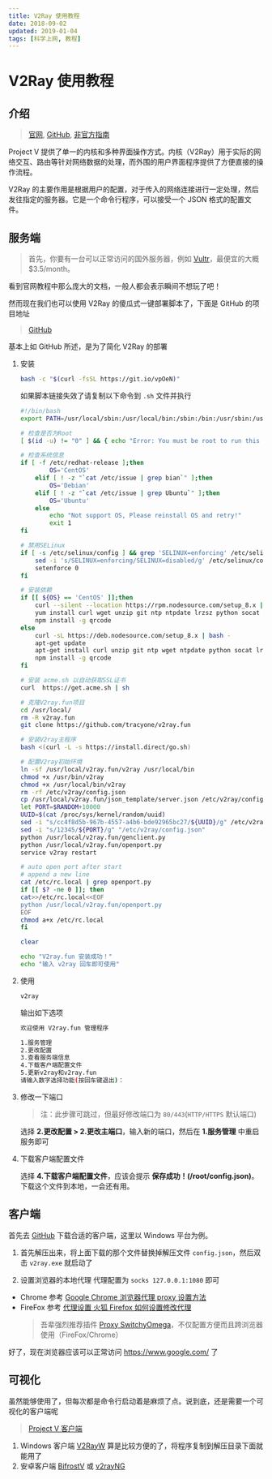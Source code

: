 ```yaml
---
title: V2Ray 使用教程
date: 2018-09-02
updated: 2019-01-04
tags: [科学上网, 教程]
---
```


# V2Ray 使用教程

## 介绍

> [官网](https://www.v2ray.com/), [GitHub](https://github.com/v2ray/v2ray-core), [非官方指南](https://toutyrater.github.io/)

Project V 提供了单一的内核和多种界面操作方式。内核（V2Ray）用于实际的网络交互、路由等针对网络数据的处理，而外围的用户界面程序提供了方便直接的操作流程。

V2Ray 的主要作用是根据用户的配置，对于传入的网络连接进行一定处理，然后发往指定的服务器。它是一个命令行程序，可以接受一个 JSON 格式的配置文件。

## 服务端

> 首先，你要有一台可以正常访问的国外服务器，例如 [Vultr](https://www.vultr.com/?ref=7239719)，最便宜的大概 \$3.5/month。

看到官网教程中那么庞大的文档，一般人都会表示瞬间不想玩了吧！

然而现在我们也可以使用 V2Ray 的傻瓜式一键部署脚本了，下面是 GitHub 的项目地址

> [GitHub](https://github.com/tracyone/v2ray.fun)

基本上如 GitHub 所述，是为了简化 V2Ray 的部署

1. 安装

   ```bash
   bash -c "$(curl -fsSL https://git.io/vpOeN)"
   ```

   如果脚本链接失效了请复制以下命令到 `.sh` 文件并执行

   ```sh
   #!/bin/bash
   export PATH=/usr/local/sbin:/usr/local/bin:/sbin:/bin:/usr/sbin:/usr/bin

   # 检查是否为Root
   [ $(id -u) != "0" ] && { echo "Error: You must be root to run this script"; exit 1; }

   # 检查系统信息
   if [ -f /etc/redhat-release ];then
           OS='CentOS'
       elif [ ! -z "`cat /etc/issue | grep bian`" ];then
           OS='Debian'
       elif [ ! -z "`cat /etc/issue | grep Ubuntu`" ];then
           OS='Ubuntu'
       else
           echo "Not support OS, Please reinstall OS and retry!"
           exit 1
   fi

   # 禁用SELinux
   if [ -s /etc/selinux/config ] && grep 'SELINUX=enforcing' /etc/selinux/config; then
       sed -i 's/SELINUX=enforcing/SELINUX=disabled/g' /etc/selinux/config
       setenforce 0
   fi

   # 安装依赖
   if [[ ${OS} == 'CentOS' ]];then
       curl --silent --location https://rpm.nodesource.com/setup_8.x | bash -
       yum install curl wget unzip git ntp ntpdate lrzsz python socat nodejs -y
       npm install -g qrcode
   else
       curl -sL https://deb.nodesource.com/setup_8.x | bash -
       apt-get update
       apt-get install curl unzip git ntp wget ntpdate python socat lrzsz nodejs -y
       npm install -g qrcode
   fi

   # 安装 acme.sh 以自动获取SSL证书
   curl  https://get.acme.sh | sh

   # 克隆V2ray.fun项目
   cd /usr/local/
   rm -R v2ray.fun
   git clone https://github.com/tracyone/v2ray.fun

   # 安装V2ray主程序
   bash <(curl -L -s https://install.direct/go.sh)

   # 配置V2ray初始环境
   ln -sf /usr/local/v2ray.fun/v2ray /usr/local/bin
   chmod +x /usr/bin/v2ray
   chmod +x /usr/local/bin/v2ray
   rm -rf /etc/v2ray/config.json
   cp /usr/local/v2ray.fun/json_template/server.json /etc/v2ray/config.json
   let PORT=$RANDOM+10000
   UUID=$(cat /proc/sys/kernel/random/uuid)
   sed -i "s/cc4f8d5b-967b-4557-a4b6-bde92965bc27/${UUID}/g" /etc/v2ray/config.json
   sed -i "s/12345/${PORT}/g" "/etc/v2ray/config.json"
   python /usr/local/v2ray.fun/genclient.py
   python /usr/local/v2ray.fun/openport.py
   service v2ray restart

   # auto open port after start
   # append a new line
   cat /etc/rc.local | grep openport.py
   if [[ $? -ne 0 ]]; then
   cat>>/etc/rc.local<<EOF
   python /usr/local/v2ray.fun/openport.py
   EOF
   chmod a+x /etc/rc.local
   fi

   clear

   echo "V2ray.fun 安装成功！"
   echo "输入 v2ray 回车即可使用"
   ```

2. 使用

   ```bash
   v2ray
   ```

   输出如下选项

   ```bash
   欢迎使用 V2ray.fun 管理程序

   1.服务管理
   2.更改配置
   3.查看服务端信息
   4.下载客户端配置文件
   5.更新v2ray和v2ray.fun
   请输入数字选择功能(按回车键退出)：
   ```

3. 修改一下端口

   > 注：此步骤可跳过，但最好修改端口为 `80/443`(`HTTP/HTTPS` 默认端口)

   选择 **2.更改配置 > 2.更改主端口**，输入新的端口，然后在 **1.服务管理** 中重启服务即可

4. 下载客户端配置文件

   选择 **4.下载客户端配置文件**，应该会提示 **保存成功！(/root/config.json)**。下载这个文件到本地，一会还有用。

## 客户端

首先去 [GitHub](https://github.com/v2ray/v2ray-core/releases) 下载合适的客户端，这里以 Windows 平台为例。

1. 首先解压出来，将上面下载的那个文件替换掉解压文件 `config.json`，然后双击 `v2ray.exe` 就启动了

2. 设置浏览器的本地代理
   代理配置为 `socks 127.0.0.1:1080` 即可

- Chrome 参考 [Google Chrome 浏览器代理 proxy 设置方法](https://jingyan.baidu.com/article/e52e3615a3ef8e40c60c510f.html)
- FireFox 参考 [代理设置 火狐 Firefox 如何设置修改代理](https://jingyan.baidu.com/article/375c8e199ca72525f2a229b8.html)
  > 吾辈强烈推荐插件 [Proxy SwitchyOmega](https://chrome.google.com/webstore/detail/proxy-switchyomega/padekgcemlokbadohgkifijomclgjgif)，不仅配置方便而且跨浏览器使用（FireFox/Chrome）

好了，现在浏览器应该可以正常访问 <https://www.google.com/> 了

## 可视化

虽然能够使用了，但每次都是命令行启动着是麻烦了点。说到底，还是需要一个可视化的客户端呢

> [Project V 客户端](https://v2ray.com/ui_client/)

1. Windows 客户端
   [V2RayW](https://github.com/Cenmrev/V2RayW) 算是比较方便的了，将程序复制到解压目录下面就能用了
2. 安卓客户端
   [BifrostV](https://play.google.com/store/apps/details?id=com.github.dawndiy.bifrostv) 或 [v2rayNG](https://play.google.com/store/apps/details?id=com.v2ray.ang)
